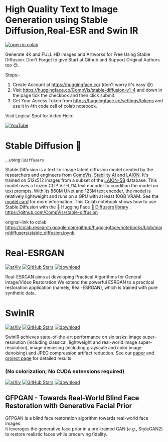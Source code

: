 # **High Quality Text to Image Generation using Stable Diffusion,Real-ESR and Swin IR**

[![open in colab](https://colab.research.google.com/assets/colab-badge.svg)](https://colab.research.google.com/github/HemantKArya/HqStableDiffusionColab/blob/main/HighQuality_Text2Image_Stable_Diffusion_ls.ipynb)

Generate 4K and FULL HD Images and Artworks for Free Using Stable Diffusion. Don't Forget to give Start at Github and Support Original Authors too 😊.

Steps:-
1. Create Account at https://huggingface.co/ (don't worry it's easy 😅)
2. Visit https://huggingface.co/CompVis/stable-diffusion-v1-4 and down in the page tick the checkbox and then click submit.
3. Get Your Access Token from https://huggingface.co/settings/tokens and use it in 4th code cell of colab notebook.

Visit Logical Spot for Video Help:-

 [![YouTube](https://img.shields.io/badge/YouTube-%23FF0000.svg?style=for-the-badge&logo=YouTube&logoColor=white)](https://www.youtube.com/c/LogicalSpot)
 
 # **Stable Diffusion** 🎨 
*...using `🧨diffusers`*

Stable Diffusion is a text-to-image latent diffusion model created by the researchers and engineers from [CompVis](https://github.com/CompVis), [Stability AI](https://stability.ai/) and [LAION](https://laion.ai/). It's trained on 512x512 images from a subset of the [LAION-5B](https://laion.ai/blog/laion-5b/) database. This model uses a frozen CLIP ViT-L/14 text encoder to condition the model on text prompts. With its 860M UNet and 123M text encoder, the model is relatively lightweight and runs on a GPU with at least 10GB VRAM.
See the [model card](https://huggingface.co/CompVis/stable-diffusion) for more information.
This Colab notebook shows how to use Stable Diffusion with the 🤗 Hugging Face [🧨 Diffusers library](https://github.com/huggingface/diffusers) . 
https://github.com/CompVis/stable-diffusion

orignal-link to colab https://colab.research.google.com/github/huggingface/notebooks/blob/main/diffusers/stable_diffusion.ipynb

# **Real-ESRGAN**
[![arXiv](https://img.shields.io/badge/arXiv-Paper-<COLOR>.svg)](https://arxiv.org/abs/2107.10833)
[![GitHub Stars](https://img.shields.io/github/stars/xinntao/Real-ESRGAN?style=social)](https://github.com/xinntao/Real-ESRGAN)
[![download](https://img.shields.io/github/downloads/xinntao/Real-ESRGAN/total.svg)](https://github.com/xinntao/Real-ESRGAN/releases)

Real-ESRGAN aims at developing Practical Algorithms for General Image/Video Restoration.We extend the powerful ESRGAN to a practical restoration application (namely, Real-ESRGAN), which is trained with pure synthetic data.

# **SwinIR**
[![arXiv](https://img.shields.io/badge/arXiv-Paper-<COLOR>.svg)](https://arxiv.org/abs/2108.10257)
[![GitHub Stars](https://img.shields.io/github/stars/JingyunLiang/SwinIR?style=social)](https://github.com/JingyunLiang/SwinIR)
[![download](https://img.shields.io/github/downloads/JingyunLiang/SwinIR/total.svg)](https://github.com/JingyunLiang/SwinIR/releases)

SwinIR achieves state-of-the-art performance on six tasks: image super-resolution (including classical, lightweight and real-world image super-resolution), image denoising (including grayscale and color image denoising) and JPEG compression artifact reduction. See our [paper](https://arxiv.org/abs/2108.10257) and [project page](https://github.com/JingyunLiang/SwinIR) for detailed results.

### (No colorization; No CUDA extensions required)

[![arXiv](https://img.shields.io/badge/arXiv-Paper-<COLOR>.svg)](https://arxiv.org/abs/2101.04061)
[![GitHub Stars](https://img.shields.io/github/stars/TencentARC/GFPGAN?style=social)](https://github.com/TencentARC/GFPGAN)
[![download](https://img.shields.io/github/downloads/TencentARC/GFPGAN/total.svg)](https://github.com/TencentARC/GFPGAN/releases)

## **GFPGAN** - Towards Real-World Blind Face Restoration with Generative Facial Prior

GFPGAN is a blind face restoration algorithm towards real-world face images. <br>
It leverages the generative face prior in a pre-trained GAN (*e.g.*, StyleGAN2) to restore realistic faces while precerving fidelity. <br>



